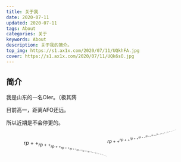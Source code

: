 ```yaml
---
title: 关于我
date: 2020-07-11
updated: 2020-07-11
tags: About
categories: 关于
keywords: About
description: 关于我的简介。
top_img: https://s1.ax1x.com/2020/07/11/UQkhFA.jpg
cover: https://s1.ax1x.com/2020/07/11/UQk6sO.jpg
---
```


## 简介

我是山东的一名OIer。（极其蒟

目前高一，距离AFO还远。

所以近期是不会停更的。$$rp++^{rp++^{rp++^{rp++^{rp++^{rp++^{rp++^{rp++^{rp++^{rp++^{rp++^{rp++^{rp++^{rp++^{rp++^{rp++}}}}}}}}}}}}}}}_{rp++_{rp++_{rp++_{rp++_{rp++_{rp++_{rp++_{rp++_{rp++_{rp++_{rp++_{rp++_{rp++_{rp++_{rp++}}}}}}}}}}}}}}}$$



